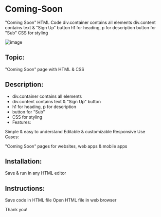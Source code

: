# Coming-Soon
"Coming Soon" HTML Code  div.container contains all elements  div.content contains text &amp; "Sign Up" button  h1 for heading, p for description  button for "Sub"  CSS for styling

![image](https://github.com/faradost/Coming-Soon/assets/9288059/7f2d35e5-e9d4-4290-8030-f1a308a34c1c)

## Topic: 
"Coming Soon" page with HTML & CSS

## Description:

* div.container contains all elements
* div.content contains text & "Sign Up" button
* h1 for heading, p for description
* button for "Sub"
* CSS for styling
* Features:

Simple & easy to understand
Editable & customizable
Responsive
Use Cases:

"Coming Soon" pages for websites, web apps & mobile apps

## Installation:
Save & run in any HTML editor

## Instructions:
Save code in HTML file
Open HTML file in web browser

Thank you!
